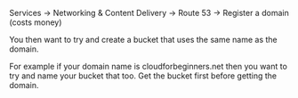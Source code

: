 Services -> Networking & Content Delivery -> Route 53 -> Register a domain (costs money)

You then want to try and create a bucket that uses the same name as the domain. 

For example if your domain name is cloudforbeginners.net then you want to try and name your bucket that too. Get the bucket first before getting the domain.

